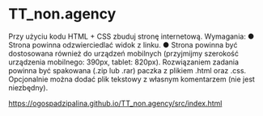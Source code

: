 # TT_non.agency
Przy użyciu kodu HTML + CSS zbuduj stronę internetową.
Wymagania:
● Strona powinna odzwierciedlać widok z linku.
● Strona powinna być dostosowana również do urządzeń mobilnych
(przyjmijmy szerokość urządzenia mobilnego: 390px, tablet: 820px).
Rozwiązaniem zadania powinna być spakowana (.zip lub .rar) paczka z
plikiem .html oraz .css. Opcjonalnie można dodać plik tekstowy z
własnym komentarzem (nie jest niezbędny).

https://ogospadzipalina.github.io/TT_non.agency/src/index.html